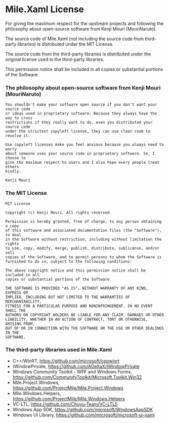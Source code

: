 ﻿# Mile.Xaml License

For giving the maximum respect for the upstream projects and following the
philosophy about open-source software from Kenji Mouri (MouriNaruto).

The source code of Mile.Xaml (not including the source code from third-party
libraries) is distributed under the MIT License.

The source code from the third-party libraries is distributed under the original
license used in the third-party libraries.

This permission notice shall be included in all copies or substantial portions
of the Software.

### The philosophy about open-source software from Kenji Mouri (MouriNaruto)

```
You shouldn't make your software open source if you don't want your source code
or ideas used in proprietary software. Because they always have the way to cross
restrictions if they really want to do, even you distributed your source code
under the strictest copyleft license, they can use clean room to resolve it.

Use copyleft licenses make you feel anxious because you always need to worry
about someone uses your source code in proprietary software. So, I choose to
give the maximum respect to users and I also hope every people treat others
kindly.

Kenji Mouri
```

### The MIT License

```
MIT License

Copyright (c) Kenji Mouri. All rights reserved.

Permission is hereby granted, free of charge, to any person obtaining a copy
of this software and associated documentation files (the "Software"), to deal
in the Software without restriction, including without limitation the rights
to use, copy, modify, merge, publish, distribute, sublicense, and/or sell
copies of the Software, and to permit persons to whom the Software is
furnished to do so, subject to the following conditions:

The above copyright notice and this permission notice shall be included in all
copies or substantial portions of the Software.

THE SOFTWARE IS PROVIDED "AS IS", WITHOUT WARRANTY OF ANY KIND, EXPRESS OR
IMPLIED, INCLUDING BUT NOT LIMITED TO THE WARRANTIES OF MERCHANTABILITY,
FITNESS FOR A PARTICULAR PURPOSE AND NONINFRINGEMENT. IN NO EVENT SHALL THE
AUTHORS OR COPYRIGHT HOLDERS BE LIABLE FOR ANY CLAIM, DAMAGES OR OTHER
LIABILITY, WHETHER IN AN ACTION OF CONTRACT, TORT OR OTHERWISE, ARISING FROM,
OUT OF OR IN CONNECTION WITH THE SOFTWARE OR THE USE OR OTHER DEALINGS IN THE
SOFTWARE.
```

### The third-party libraries used in Mile.Xaml

- C++/WinRT, https://github.com/microsoft/cppwinrt
- IWindowPrivate, https://github.com/ADeltaX/IWindowPrivate
- Windows Community Toolkit - WPF and Windows Forms,
  https://github.com/CommunityToolkit/Microsoft.Toolkit.Win32
- Mile.Project.Windows, https://github.com/ProjectMile/Mile.Project.Windows
- Mile.Windows.Helpers, https://github.com/ProjectMile/Mile.Windows.Helpers
- VC-LTL, https://github.com/Chuyu-Team/VC-LTL5
- Windows App SDK, https://github.com/microsoft/WindowsAppSDK
- Windows UI Library, https://github.com/microsoft/microsoft-ui-xaml
